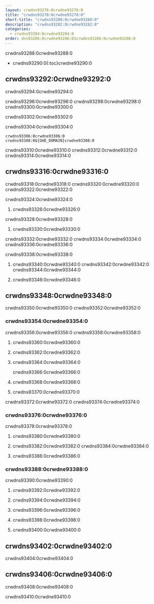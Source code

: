 ```yaml
---
layout: crwdns93276:0crwdne93276:0
title: "crwdns93278:0crwdne93278:0"
short-title: "crwdns93280:0crwdne93280:0"
description: "crwdns93282:0crwdne93282:0"
categories:
  - crwdns93284:0crwdne93284:0
order: dns93286:0crwdne93286:03crwdns93286:0crwdne93286:0
---
```

crwdns93288:0crwdne93288:0

* crwdns93290:0{:toc}crwdne93290:0

## crwdns93292:0crwdne93292:0

crwdns93294:0crwdne93294:0

crwdns93296:0crwdne93296:0 crwdns93298:0crwdne93298:0 crwdns93300:0crwdne93300:0

crwdns93302:0crwdne93302:0

crwdns93304:0crwdne93304:0

    crwdns93306:0crwdne93306:0
    crwdns93308:0${GHE_DOMAIN}crwdne93308:0
    

crwdns93310:0crwdne93310:0 crwdns93312:0crwdne93312:0 crwdns93314:0crwdne93314:0

## crwdns93316:0crwdne93316:0

crwdns93318:0crwdne93318:0 crwdns93320:0crwdne93320:0 crwdns93322:0crwdne93322:0

crwdns93324:0crwdne93324:0

1. crwdns93326:0crwdne93326:0

crwdns93328:0crwdne93328:0

1. crwdns93330:0crwdne93330:0

crwdns93332:0crwdne93332:0 crwdns93334:0crwdne93334:0 crwdns93336:0crwdne93336:0

crwdns93338:0crwdne93338:0

1. crwdns93340:0crwdne93340:0 crwdns93342:0crwdne93342:0 crwdns93344:0crwdne93344:0

2. crwdns93346:0crwdne93346:0

## crwdns93348:0crwdne93348:0

crwdns93350:0crwdne93350:0 crwdns93352:0crwdne93352:0

### crwdns93354:0crwdne93354:0

crwdns93356:0crwdne93356:0 crwdns93358:0crwdne93358:0

1. crwdns93360:0crwdne93360:0

2. crwdns93362:0crwdne93362:0

3. crwdns93364:0crwdne93364:0

    crwdns93366:0crwdne93366:0
    

1. crwdns93368:0crwdne93368:0

2. crwdns93370:0crwdne93370:0

crwdns93372:0crwdne93372:0 crwdns93374:0crwdne93374:0

### crwdns93376:0crwdne93376:0

crwdns93378:0crwdne93378:0

1. crwdns93380:0crwdne93380:0

2. crwdns93382:0crwdne93382:0 crwdns93384:0crwdne93384:0

3. crwdns93386:0crwdne93386:0

### crwdns93388:0crwdne93388:0

crwdns93390:0crwdne93390:0

1. crwdns93392:0crwdne93392:0

2. crwdns93394:0crwdne93394:0

3. crwdns93396:0crwdne93396:0

4. crwdns93398:0crwdne93398:0

5. crwdns93400:0crwdne93400:0

## crwdns93402:0crwdne93402:0

crwdns93404:0crwdne93404:0

## crwdns93406:0crwdne93406:0

crwdns93408:0crwdne93408:0

crwdns93410:0crwdne93410:0